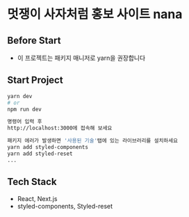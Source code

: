 # 멋쟁이 사자처럼 홍보 사이트 nana

## Before Start
- 이 프로젝트는 패키지 매니저로 yarn을 권장합니다

## Start Project
```bash
yarn dev
# or
npm run dev

명령어 입력 후
http://localhost:3000에 접속해 보세요
```

```bash
패키지 에러가 발생하면 '사용된 기술'탭에 있는 라이브러리를 설치하세요
yarn add styled-components
yarn add styled-reset
...
```

## Tech Stack
- React, Next.js
- styled-components, Styled-reset

